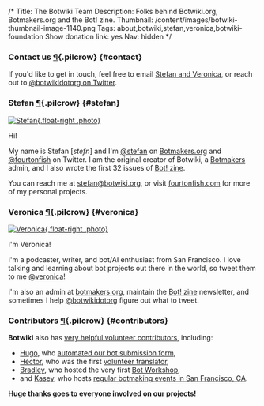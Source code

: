 /*
Title: The Botwiki Team
Description: Folks behind Botwiki.org, Botmakers.org and the Bot! zine.
Thumbnail: /content/images/botwiki-thumbnail-image-1140.png
Tags: about,botwiki,stefan,veronica,botwiki-foundation
Show donation link: yes
Nav: hidden
*/

### Contact us [¶](#contact){.pilcrow} {#contact}

If you'd like to get in touch, feel free to email [Stefan and Veronica](mailto:stefan@botwiki.org?cc=v@veronicabelmont.com), or reach out to [@botwikidotorg on Twitter](https://twitter.com/botwikidotorg).


### Stefan [¶](#stefan){.pilcrow} {#stefan}

[![Stefan](/content/about/images/stefan.png){.float-right .photo}](https://twitter.com/fourtonfish)

Hi!

My name is Stefan [*stefn*] and I'm [@stefan](https://botmakers.slack.com/messages/@stefan/details/) on [Botmakers.org](https://botmakers.org/) and [@fourtonfish](https://twitter.com/fourtonfish) on Twitter. I am the original creator of Botwiki, a [Botmakers](https://botmakers.org/) admin, and I also wrote the first 32 issues of [Bot! zine](https://botzine.org/).


You can reach me at [stefan@botwiki.org](mailto:stefan@botwiki.org), or visit [fourtonfish.com](https://fourtonfish.com/) for more of my personal projects.



### Veronica [¶](#veronica){.pilcrow} {#veronica}

[![Veronica](/content/about/images/veronica.jpg){.float-right .photo}](https://twitter.com/Veronica)

I'm Veronica!

I'm a podcaster, writer, and bot/AI enthusiast from San Francisco. I love talking and learning about bot projects out there in the world, so tweet them to me [@veronica](https://twitter.com/veronica)!

I'm also an admin at [botmakers.org](https://botmakers.org/), maintain the [Bot! zine](https://botzine.org/) newsletter, and sometimes I help [@botwikidotorg](https://twitter.com/botwikidotorg) figure out what to tweet.


### Contributors [¶](#contributors){.pilcrow} {#contributors}


 
**Botwiki** also has [very helpful volunteer contributors](https://github.com/botwiki/botwiki.org/graphs/contributors), including:

- [Hugo](https://twitter.com/hugovk), who [automated our bot submission form](https://github.com/botwiki/botwiki.org/tree/master/submission-form-scripts),
- [Héctor](https://twitter.com/Zentaurus), who was the first [volunteer translator](https://github.com/botwiki/botwiki.org/blob/master/TRANSLATING-CONTENT.md),
- [Bradley](https://twitter.com/air_hadoken), who hosted the very first [Bot Workshop](/bot-workshops/),
- and [Kasey](https://twitter.com/bitpixi), who hosts [regular botmaking events in San Francisco, CA](http://www.meetup.com/Bay-Area-Bot-Arts/).

**Huge thanks goes to everyone involved on our projects!**
